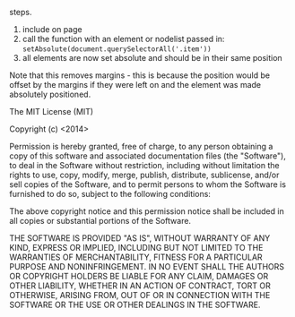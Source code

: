 steps.
1. include on page
2. call the function with an element or nodelist passed in: `setAbsolute(document.querySelectorAll('.item'))`
3. all elements are now set absolute and should be in their same position

Note that this removes margins - this is because the position would be offset by the margins if they were left on and the element was made absolutely positioned.




The MIT License (MIT)

Copyright (c) <2014> <copyright Willson Smith>

Permission is hereby granted, free of charge, to any person obtaining a copy
of this software and associated documentation files (the "Software"), to deal
in the Software without restriction, including without limitation the rights
to use, copy, modify, merge, publish, distribute, sublicense, and/or sell
copies of the Software, and to permit persons to whom the Software is
furnished to do so, subject to the following conditions:

The above copyright notice and this permission notice shall be included in
all copies or substantial portions of the Software.

THE SOFTWARE IS PROVIDED "AS IS", WITHOUT WARRANTY OF ANY KIND, EXPRESS OR
IMPLIED, INCLUDING BUT NOT LIMITED TO THE WARRANTIES OF MERCHANTABILITY,
FITNESS FOR A PARTICULAR PURPOSE AND NONINFRINGEMENT. IN NO EVENT SHALL THE
AUTHORS OR COPYRIGHT HOLDERS BE LIABLE FOR ANY CLAIM, DAMAGES OR OTHER
LIABILITY, WHETHER IN AN ACTION OF CONTRACT, TORT OR OTHERWISE, ARISING FROM,
OUT OF OR IN CONNECTION WITH THE SOFTWARE OR THE USE OR OTHER DEALINGS IN
THE SOFTWARE.
